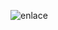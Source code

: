 ![enlace](https://www.vidaextra.com/guias-y-trucos/final-fantasy-vii-remake-todo-que-necesitas-saber-antes-empezar-a-jugar-esencial-a-mejores-trucos-consejos)
